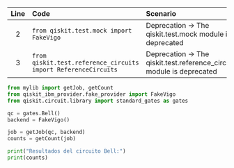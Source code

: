 | Line | Code | Scenario | Reference | Artifact | Refactoring |
| :--: | :--- | :------- | :-------: | :------- | :---------- |
| 2 | `from qiskit.test.mock import FakeVigo` | Deprecation -> The qiskit.test.mock module is deprecated | qrn_ddbb-45a3e25c126a46a58304a99170068d39 | qiskit.test.mock | `from qiskit_ibm_provider.fake_provider import FakeVigo` |
| 3 | `from qiskit.test.reference_circuits import ReferenceCircuits` | Deprecation -> The qiskit.test.reference_circuits module is deprecated | qrn_ddbb-1ca776a0c926481c829d224980c4ff26 | qiskit.test.reference_circuits | `from qiskit.circuit.library import standard_gates as gates` |

```python
from mylib import getJob, getCount
from qiskit_ibm_provider.fake_provider import FakeVigo
from qiskit.circuit.library import standard_gates as gates

qc = gates.Bell()
backend = FakeVigo()

job = getJob(qc, backend)
counts = getCount(job)

print("Resultados del circuito Bell:")
print(counts)
```
